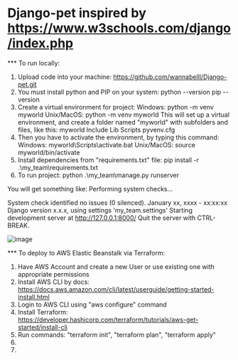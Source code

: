 # Django-pet inspired by https://www.w3schools.com/django/index.php
*** To run locally:
1) Upload code into your machine:
   https://github.com/wannabelll/Django-pet.git
2) You must install python and PIP on your system:
   python --version
   pip --version
3) Create a virtual environment for project:
   Windows:
   python -m venv myworld
   Unix/MacOS:
     python -m venv myworld
This will set up a virtual environment, and create a folder named "myworld" with subfolders and files, like this:
myworld
  Include
  Lib
  Scripts
  pyvenv.cfg
4) Then you have to activate the environment, by typing this command:
  Windows:
    myworld\Scripts\activate.bat 
  Unix/MacOS:
    source myworld/bin/activate
5) Install dependencies from "requirements.txt" file:
    pip install -r .\my_team\requirements.txt 
6) To run project:
   python .\my_team\manage.py runserver

You will get something like:
  Performing system checks...

System check identified no issues (0 silenced).
January xx, xxxx - xx:xx:xx
Django version x.x.x, using settings 'my_team.settings'
Starting development server at http://127.0.0.1:8000/
Quit the server with CTRL-BREAK.

![image](https://github.com/user-attachments/assets/3af4165b-d7ca-441c-a613-1889cc766578)



*** To deploy to AWS Elastic Beanstalk via Terraform:
1) Have AWS Account and create a new User or use existing one with appropriate permissions
2) Install AWS CLI by docs: https://docs.aws.amazon.com/cli/latest/userguide/getting-started-install.html
3) Login to AWS CLI using "aws configure" command
4) Install Terraform: https://developer.hashicorp.com/terraform/tutorials/aws-get-started/install-cli
5) Run commands: "terraform init", "terraform plan", "terraform apply"
6) 
7)


